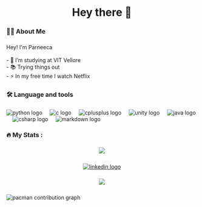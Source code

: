 <h1 align="center">Hey there 👋</h1>

###

<h3 align="left">👩‍💻  About Me</h3>

###

<p align="left">Hey! I'm Parneeca <br><br>- 🔭 I’m studying at VIT Vellore<br>- 📚 Trying things out<br>- ⚡ In my free time I watch Netflix</p>

###

<h3 align="left">🛠 Language and tools</h3>

###

<div align="left">
  <img src="https://cdn.jsdelivr.net/gh/devicons/devicon/icons/python/python-original.svg" height="40" alt="python logo"  />
  <img width="12" />
  <img src="https://cdn.jsdelivr.net/gh/devicons/devicon/icons/c/c-original.svg" height="40" alt="c logo"  />
  <img width="12" />
  <img src="https://cdn.jsdelivr.net/gh/devicons/devicon/icons/cplusplus/cplusplus-original.svg" height="40" alt="cplusplus logo"  />
  <img width="12" />
  <img src="https://cdn.jsdelivr.net/gh/devicons/devicon/icons/unity/unity-original.svg" height="40" alt="unity logo"  />
  <img width="12" />
  <img src="https://cdn.jsdelivr.net/gh/devicons/devicon/icons/java/java-original.svg" height="40" alt="java logo"  />
  <img width="12" />
  <img src="https://cdn.jsdelivr.net/gh/devicons/devicon/icons/csharp/csharp-original.svg" height="40" alt="csharp logo"  />
  <img width="12" />
  <img src="https://skillicons.dev/icons?i=md" height="40" alt="markdown logo"  />
</div>

###

<h3 align="left">🔥   My Stats :</h3>

###

<div align="center">
 <img src="https://github-readme-stats.vercel.app/api?username=MsImperfect&theme=dracula"show_icons=true"/> <br>
</div>

###

<div align="center">
  <a href="https://www.linkedin.com/in/parneeca-mahale-0b4956333/" target="_blank">
    <img src="https://raw.githubusercontent.com/maurodesouza/profile-readme-generator/master/src/assets/icons/social/linkedin/default.svg" width="37" height="25" alt="linkedin logo"  />
  </a>
</div>

###

<div align="center">
  <img src="https://visitor-badge.laobi.icu/badge?page_id=MsImperfect.MsImperfect&"  />
</div>

###

<picture>
    <source media="(prefers-color-scheme: dark)" srcset="https://raw.githubusercontent.com/msimperfect/msimperfect/output/pacman-contribution-graph-dark.svg">
    <source media="(prefers-color-scheme: light)" srcset="https://raw.githubusercontent.com/msimperfect/msimperfect/output/pacman-contribution-graph.svg">
    <img alt="pacman contribution graph" src="https://raw.githubusercontent.com/msimperfect/msimperfect/output/pacman-contribution-graph.svg">
</picture

###
